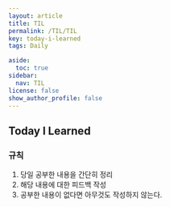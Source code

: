 ```yaml
---
layout: article
title: TIL
permalink: /TIL/TIL
key: today-i-learned
tags: Daily

aside:
  toc: true
sidebar:
  nav: TIL
license: false
show_author_profile: false
---
```

<!--more-->
## Today I Learned  
### 규칙  
1. 당일 공부한 내용을 간단히 정리  
2. 해당 내용에 대한 피드백 작성  
3. 공부한 내용이 없다면 아무것도 작성하지 않는다.
